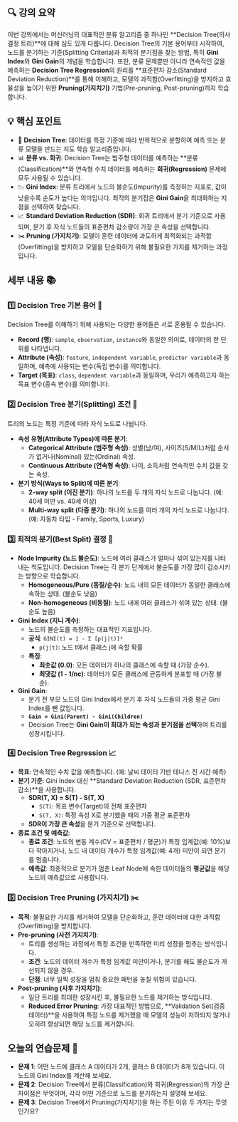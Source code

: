 ## 🔍 강의 요약
이번 강의에서는 머신러닝의 대표적인 분류 알고리즘 중 하나인 **Decision Tree(의사결정 트리)**에 대해 심도 있게 다룹니다. Decision Tree의 기본 용어부터 시작하여, 노드를 분기하는 기준(Splitting Criteria)과 최적의 분기점을 찾는 방법, 특히 **Gini Index**와 **Gini Gain**의 개념을 학습합니다. 또한, 분류 문제뿐만 아니라 연속적인 값을 예측하는 **Decision Tree Regression**의 원리를 **표준편차 감소(Standard Deviation Reduction)**를 통해 이해하고, 모델의 과적합(Overfitting)을 방지하고 효율성을 높이기 위한 **Pruning(가지치기)** 기법(Pre-pruning, Post-pruning)까지 학습합니다.

## 💡 핵심 포인트
-   🌳 **Decision Tree**: 데이터를 특정 기준에 따라 반복적으로 분할하여 예측 또는 분류 모델을 만드는 지도 학습 알고리즘입니다.
-   📊 **분류 vs. 회귀**: Decision Tree는 범주형 데이터를 예측하는 **분류(Classification)**와 연속형 수치 데이터를 예측하는 **회귀(Regression)** 문제에 모두 사용될 수 있습니다.
-   📉 **Gini Index**: 분류 트리에서 노드의 불순도(Impurity)를 측정하는 지표로, 값이 낮을수록 순도가 높다는 의미입니다. 최적의 분기점은 **Gini Gain**을 최대화하는 지점을 선택하여 찾습니다.
-   📈 **Standard Deviation Reduction (SDR)**: 회귀 트리에서 분기 기준으로 사용되며, 분기 후 자식 노드들의 표준편차 감소량이 가장 큰 속성을 선택합니다.
-   ✂️ **Pruning (가지치기)**: 모델이 훈련 데이터에 과도하게 최적화되는 과적합(Overfitting)을 방지하고 모델을 단순화하기 위해 불필요한 가지를 제거하는 과정입니다.

## 세부 내용 📚
### 1️⃣ Decision Tree 기본 용어 🔖
Decision Tree를 이해하기 위해 사용되는 다양한 용어들은 서로 혼용될 수 있습니다.
-   **Record (행)**: `sample`, `observation`, `instance`와 동일한 의미로, 데이터의 한 단위를 나타냅니다.
-   **Attribute (속성)**: `feature`, `independent variable`, `predictor variable`과 동일하며, 예측에 사용되는 변수(독립 변수)를 의미합니다.
-   **Target (목표)**: `class`, `dependent variable`과 동일하며, 우리가 예측하고자 하는 목표 변수(종속 변수)를 의미합니다.

### 2️⃣ Decision Tree 분기(Splitting) 조건 🌿
트리의 노드는 특정 기준에 따라 자식 노드로 나뉩니다.
-   **속성 유형(Attribute Types)에 따른 분기**:
    -   **Categorical Attribute (범주형 속성)**: 성별(남/여), 사이즈(S/M/L)처럼 순서가 없거나(Nominal) 있는(Ordinal) 속성.
    -   **Continuous Attribute (연속형 속성)**: 나이, 소득처럼 연속적인 수치 값을 갖는 속성.
-   **분기 방식(Ways to Split)에 따른 분기**:
    -   **2-way split (이진 분기)**: 하나의 노드를 두 개의 자식 노드로 나눕니다. (예: 40세 미만 vs. 40세 이상)
    -   **Multi-way split (다중 분기)**: 하나의 노드를 여러 개의 자식 노드로 나눕니다. (예: 자동차 타입 - Family, Sports, Luxury)

### 3️⃣ 최적의 분기(Best Split) 결정 🎯
-   **Node Impurity (노드 불순도)**: 노드에 여러 클래스가 얼마나 섞여 있는지를 나타내는 척도입니다. Decision Tree는 각 분기 단계에서 불순도를 가장 많이 감소시키는 방향으로 학습합니다.
    -   **Homogeneous/Pure (동질/순수)**: 노드 내의 모든 데이터가 동일한 클래스에 속하는 상태. (불순도 낮음)
    -   **Non-homogeneous (비동질)**: 노드 내에 여러 클래스가 섞여 있는 상태. (불순도 높음)
-   **Gini Index (지니 계수)**:
    -   노드의 불순도를 측정하는 대표적인 지표입니다.
    -   **공식**: `GINI(t) = 1 - Σ [p(j|t)]²`
        -   `p(j|t)`: 노드 t에서 클래스 j에 속할 확률
    -   **특징**:
        -   **최솟값 (0.0)**: 모든 데이터가 하나의 클래스에 속할 때 (가장 순수).
        -   **최댓값 (1 - 1/nc)**: 데이터가 모든 클래스에 균등하게 분포할 때 (가장 불순).
-   **Gini Gain**:
    -   분기 전 부모 노드의 Gini Index에서 분기 후 자식 노드들의 가중 평균 Gini Index를 뺀 값입니다.
    -   **`Gain = Gini(Parent) - Gini(Children)`**
    -   Decision Tree는 **Gini Gain이 최대가 되는 속성과 분기점을 선택**하여 트리를 성장시킵니다.

### 4️⃣ Decision Tree Regression 📈
-   **목표**: 연속적인 수치 값을 예측합니다. (예: 날씨 데이터 기반 테니스 친 시간 예측)
-   **분기 기준**: Gini Index 대신 **Standard Deviation Reduction (SDR, 표준편차 감소)**을 사용합니다.
    -   **SDR(T, X) = S(T) - S(T, X)**
        -   `S(T)`: 목표 변수(Target)의 전체 표준편차
        -   `S(T, X)`: 특정 속성 X로 분기했을 때의 가중 평균 표준편차
    -   **SDR이 가장 큰 속성**을 분기 기준으로 선택합니다.
-   **종료 조건 및 예측값**:
    -   **종료 조건**: 노드의 변동 계수(CV = 표준편차 / 평균)가 특정 임계값(예: 10%)보다 작아지거나, 노드 내 데이터 개수가 특정 임계값(예: 4개) 미만이 되면 분기를 멈춥니다.
    -   **예측값**: 최종적으로 분기가 멈춘 Leaf Node에 속한 데이터들의 **평균값**을 해당 노드의 예측값으로 사용합니다.

### 5️⃣ Decision Tree Pruning (가지치기) ✂️
-   **목적**: 불필요한 가지를 제거하여 모델을 단순화하고, 훈련 데이터에 대한 과적합(Overfitting)을 방지합니다.
-   **Pre-pruning (사전 가지치기)**:
    -   트리를 생성하는 과정에서 특정 조건을 만족하면 미리 성장을 멈추는 방식입니다.
    -   **조건**: 노드의 데이터 개수가 특정 임계값 미만이거나, 분기를 해도 불순도가 개선되지 않을 경우.
    -   **단점**: 너무 일찍 성장을 멈춰 중요한 패턴을 놓칠 위험이 있습니다.
-   **Post-pruning (사후 가지치기)**:
    -   일단 트리를 최대한 성장시킨 후, 불필요한 노드를 제거하는 방식입니다.
    -   **Reduced Error Pruning**: 가장 대표적인 방법으로, **Validation Set(검증 데이터)**을 사용하여 특정 노드를 제거했을 때 모델의 성능이 저하되지 않거나 오히려 향상되면 해당 노드를 제거합니다.

## 오늘의 연습문제 📝
-   **문제 1**: 어떤 노드에 클래스 A 데이터가 2개, 클래스 B 데이터가 8개 있습니다. 이 노드의 Gini Index를 계산해 보세요.
-   **문제 2**: Decision Tree에서 분류(Classification)와 회귀(Regression)의 가장 큰 차이점은 무엇이며, 각각 어떤 기준으로 노드를 분기하는지 설명해 보세요.
-   **문제 3**: Decision Tree에서 Pruning(가지치기)을 하는 주된 이유 두 가지는 무엇인가요?

